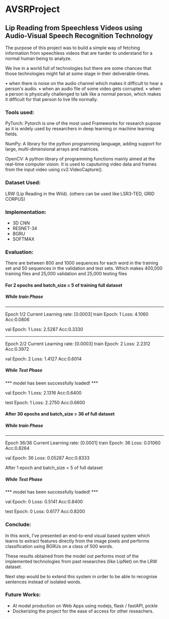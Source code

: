 # AVSRProject

## Lip Reading from Speechless Videos using Audio-Visual Speech Recognition Technology

The purpose of this project was to build a simple way of fetching information from speechless videos that are harder to understand for a normal human being to analyze.

We live in a world full of technologies but there are some chances that those technologies might fail at some stage in their deliverable-times.

• when there is noise on the audio channel which makes it difficult to hear a person's 	audio.
• when an audio file of some video gets corrupted.
• when a person is physically challenged to talk like a normal person, which makes it difficult for that person to live life normally.

### Tools used:

PyTorch:
Pytorch is one of the most used Frameworks for research pupose as it is widely used by researchers in deep learning or machine learning fields.

NumPy:
A library for the python programming language, adding support for large, multi-dimensional arrays and matrices.

OpenCV:
A python library of programming functions mainly aimed at the real-time computer vision. It is used to caputuring video data and frames from the  input video using cv2.VideoCapture().


### Dataset Used:
LRW (Lip Reading in the Wild). (others can be used like LSR3-TED, GRID CORPUS)



### Implementation:
- 3D CNN
- RESNET-34
- BGRU
- SOFTMAX


### Evaluation:

There are between 800 and 1000 sequences for each word in the training set and 50 sequences in the validation and test sets.
Which makes 400,000 training files and 25,000 validation and 25,000 testing files



#### For 2 epochs and batch_size = 5 of training full dataset

##### While train Phase
----------
Epoch 1/2
Current Learning rate: [0.0003]
train Epoch:	 1	Loss: 4.1060	Acc:0.0806

val Epoch:	 1	Loss: 2.5287	Acc:0.3330

----------
Epoch 2/2
Current Learning rate: [0.0003]
train Epoch:	 2	Loss: 2.2312	Acc:0.3972

val Epoch:	 2	Loss: 1.4127	Acc:0.6014


##### While Test Phase

*** model has been successfully loaded! ***

val Epoch:	 1	Loss: 2.1316	Acc:0.6400

test Epoch:	 1	Loss: 2.2750    Acc:0.6600




#### After 30 epochs and batch_size = 36 of full dataset

##### While train Phase
----------
Epoch 36/36
Current Learning rate: [0.0001]
train Epoch:	 36	Loss: 0.01060	Acc:0.8264

val Epoch:	 36	Loss: 0.05287	Acc:0.8333


After 1 epoch and batch_size = 5 of full dataset

##### While Test Phase

*** model has been successfully loaded! ***

val Epoch:	 0	Loss: 0.5141	Acc:0.8400

test Epoch:	 0	Loss: 0.6177	Acc:0.8200



### Conclude:
In this work, I’ve presented an end-to-end visual based system which learns to extract features directly from the image pixels and performs classification using BGRUs on a class of 500 words. 

These results obtained from the model out performs most of the implemented technologies from past researches (like LipNet) on the LRW dataset. 

Next step would be to extend this system in order to be able to recognise sentences instead of isolated words. 



### Future Works:
- AI model production on Web Apps using nodejs, flask / fastAPI, pickle
- Dockerizing the project for the ease of access for other reseachers.